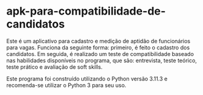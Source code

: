 # apk-para-compatibilidade-de-candidatos

Este é um aplicativo para cadastro e medição de aptidão de funcionários para vagas. Funciona da seguinte forma: primeiro, é feito o cadastro dos candidatos. Em seguida, é realizado um teste de compatibilidade baseado nas habilidades disponíveis no programa, que são: entrevista, teste teórico, teste prático e avaliação de soft skills.

Este programa foi construído utilizando o Python versão 3.11.3 e recomenda-se utilizar o Python 3 para seu uso.
